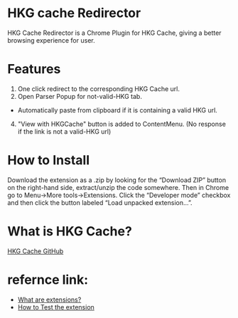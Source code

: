 HKG cache Redirector
=====================================

HKG Cache Redirector is a Chrome Plugin for HKG Cache, giving a better browsing experience for user.

# Features
1. One click redirect to the corresponding HKG Cache url.
2. Open Parser Popup for not-valid-HKG tab.
  - Automatically paste from clipboard if it is containing a valid HKG url.
4. "View with HKGCache" button is added to ContentMenu. (No response if the link is not a valid-HKG url)

# How to Install
Download the extension as a .zip by looking for the “Download ZIP” button on the right-hand side, extract/unzip the code somewhere. Then in Chrome go to Menu->More tools->Extensions. Click the “Developer mode” checkbox and then click the button labeled “Load unpacked extension…”.

# What is HKG Cache?
[HKG Cache GitHub](https://github.com/mingchuno/golden-cache)

# refernce link:
- [What are extensions?](https://developer.chrome.com/extensions)
- [How to Test the extension](https://developer.chrome.com/extensions/getstarted#unpacked)
